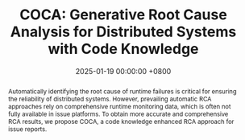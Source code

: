 ---
title:          "COCA: Generative Root Cause Analysis for Distributed Systems with Code Knowledge"
date:           2025-01-19 00:00:00 +0800
selected:       false
pub:            >-
                The IEEE/ACM International Conference on Software Engineering, Ottawa, Ontario, Canada, Apr 2025.
pub_pre:        >-
                <span class="badge badge-pill badge-custom badge-success">ICSE'25</span>
# pub_post:       'Under review.'
# pub_last:       '<span class="badge badge-pill badge-custom badge-secondary">Conference</span><span class="badge badge-pill badge-custom badge-warning">Poster</span>'
abstract: >-
    Automatically identifying the root cause of runtime failures is critical for ensuring the reliability of distributed systems.
    However, prevailing automatic RCA approaches rely on comprehensive runtime monitoring data, which is often not fully available in issue platforms.
    To obtain more accurate and comprehensive RCA results, we propose COCA, a code knowledge enhanced RCA approach for issue reports.
# cover:          assets/images/covers/Prism-cover.png
authors:
    - Yichen Li
    - Yulun Wu
    - Jinyang Liu
    - Zhihan Jiang
    - Zhuangbin Chen
    - Guangba Yu†
    - Michael R. Lyu
links:
  Paper: https://www.zhihan-jiang.com/files/ICSE25/COCA.pdf
  Arxiv: https://arxiv.org/abs/2503.23051
  Project: https://github.com/YichenLi00/COCA
  Slides: 
  DOI: https://doi.ieeecomputersociety.org/10.1109/ICSE55347.2025.00234
  BibTex: https://www.zhihan-jiang.com/files/ICSE25/COCA-bibtex.txt
---
